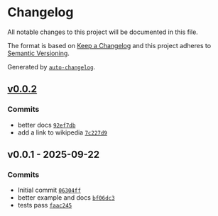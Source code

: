 # Changelog

All notable changes to this project will be documented in this file.

The format is based on [Keep a Changelog](https://keepachangelog.com/en/1.0.0/)
and this project adheres to [Semantic Versioning](https://semver.org/spec/v2.0.0.html).

Generated by [`auto-changelog`](https://github.com/CookPete/auto-changelog).

## [v0.0.2](https://github.com/substrate-system/shamirs-secret-sharing/compare/v0.0.1...v0.0.2)

### Commits

- better docs [`92ef7db`](https://github.com/substrate-system/shamirs-secret-sharing/commit/92ef7dbd44b42f72e7f403138cd4e959e8f5dbc2)
- add a link to wikipedia [`7c227d9`](https://github.com/substrate-system/shamirs-secret-sharing/commit/7c227d98254f1e4166e71c27375527dc3840aae9)

## v0.0.1 - 2025-09-22

### Commits

- Initial commit [`06304ff`](https://github.com/substrate-system/shamirs-secret-sharing/commit/06304ffc19c310fab26cce3c3342c3b298892981)
- better example and docs [`bf06dc3`](https://github.com/substrate-system/shamirs-secret-sharing/commit/bf06dc3261e55a9106e2f639b5090bdcbd576f27)
- tests pass [`faac245`](https://github.com/substrate-system/shamirs-secret-sharing/commit/faac245e4770ca0357f2b050f44bc70dc99687fe)
